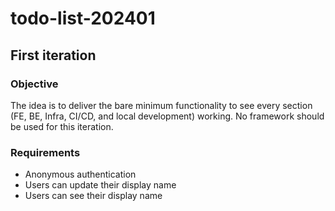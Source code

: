 # todo-list-202401

## First iteration

### Objective
The idea is to deliver the bare minimum functionality to see every section (FE, BE, Infra, CI/CD, and local development) working.
No framework should be used for this iteration.

### Requirements
* Anonymous authentication
* Users can update their display name
* Users can see their display name
